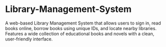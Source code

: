 # Library-Management-System
 A web-based Library Management System that allows users to sign in, read books online, borrow books using unique IDs, and locate nearby libraries. Features a wide collection of educational books and novels with a clean, user-friendly interface.
